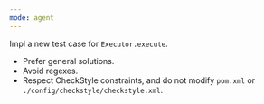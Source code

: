 ```yaml
---
mode: agent
---
```

Impl a new test case for `Executor.execute`.
- Prefer general solutions.
- Avoid regexes.
- Respect CheckStyle constraints, and do not modify `pom.xml` or `./config/checkstyle/checkstyle.xml`.